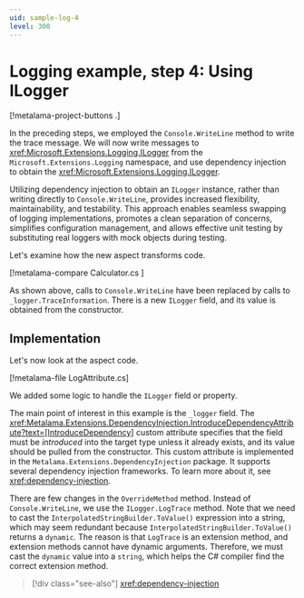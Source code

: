 ```yaml
---
uid: sample-log-4
level: 300
---
```


# Logging example, step 4: Using ILogger

[!metalama-project-buttons .]

In the preceding steps, we employed the `Console.WriteLine` method to write the trace message. We will now write
messages to <xref:Microsoft.Extensions.Logging.ILogger> from the `Microsoft.Extensions.Logging` namespace, and use
dependency injection to obtain the <xref:Microsoft.Extensions.Logging.ILogger>.

Utilizing dependency injection to obtain an `ILogger` instance, rather than writing directly to `Console.WriteLine`,
provides increased flexibility, maintainability, and testability. This approach enables seamless swapping of logging
implementations, promotes a clean separation of concerns, simplifies configuration management, and allows effective unit
testing by substituting real loggers with mock objects during testing.

Let's examine how the new aspect transforms code.

[!metalama-compare Calculator.cs ]

As shown above, calls to `Console.WriteLine` have been replaced by calls to `_logger.TraceInformation`. There is a
new `ILogger` field, and its value is obtained from the constructor.

## Implementation

Let's now look at the aspect code.

[!metalama-file LogAttribute.cs]

We added some logic to handle the `ILogger` field or property.

The main point of interest in this example is the `_logger` field.
The <xref:Metalama.Extensions.DependencyInjection.IntroduceDependencyAttribute?text=[IntroduceDependency]> custom
attribute specifies that the field must be _introduced_ into the target type unless it already exists, and its value
should be pulled from the constructor. This custom attribute is implemented in
the `Metalama.Extensions.DependencyInjection` package. It supports several dependency injection frameworks. To learn
more about it, see <xref:dependency-injection>.

There are few changes in the `OverrideMethod` method. Instead of `Console.WriteLine`, we use the `ILogger.LogTrace`
method. Note that we need to cast the `InterpolatedStringBuilder.ToValue()` expression into a string, which may seem
redundant because `InterpolatedStringBuilder.ToValue()` returns a `dynamic`. The reason is that `LogTrace` is an
extension method, and extension methods cannot have dynamic arguments. Therefore, we must cast the `dynamic` value into
a `string`, which helps the C# compiler find the correct extension method.


> [!div class="see-also"]
> <xref:dependency-injection>
